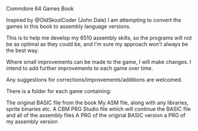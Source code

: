 Commdore 64 Games Book

Inspired by @OldSkoolCoder (John Dale) I am attempting to convert the games in this book to assembly language versions.

This is to help me develop my 6510 assembly skills, so the programs will not be as optimal as they could be, and I'm sure
my approach won't always be the best way.

Where small improvements can be made to the game, I will make changes. I intend to add further improvements to each game over time.

Any suggestions for corrections/improvements/additions are welcomed.

There is a folder for each game containing:

The original BASIC file from the book
My ASM file, along with any libraries, sprite binaries etc.
A CBM PRG Studio file which will continue the BASIC file and all of the assembly files
A PRG of the original BASIC version
a PRG of my assembly version
